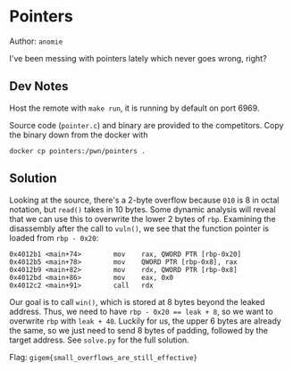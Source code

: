 # Pointers

Author: `anomie`

I've been messing with pointers lately which never goes wrong, right?

## Dev Notes
Host the remote with `make run`, it is running by default on port 6969.

Source code (`pointer.c`) and binary are provided to the competitors. Copy the binary down from the docker with
```
docker cp pointers:/pwn/pointers .
```

## Solution
Looking at the source, there's a 2-byte overflow because `010` is 8 in octal notation, but `read()` takes in 10 bytes. Some dynamic analysis will reveal that we can use this to overwrite the lower 2 bytes of `rbp`. Examining the disassembly after the call to `vuln()`, we see that the function pointer is loaded from `rbp - 0x20`:

``` 
0x4012b1 <main+74>        mov    rax, QWORD PTR [rbp-0x20]
0x4012b5 <main+78>        mov    QWORD PTR [rbp-0x8], rax
0x4012b9 <main+82>        mov    rdx, QWORD PTR [rbp-0x8]
0x4012bd <main+86>        mov    eax, 0x0
0x4012c2 <main+91>        call   rdx
```

Our goal is to call `win()`, which is stored at 8 bytes beyond the leaked address. Thus, we need to have `rbp - 0x20 == leak + 8`, so we want to overwrite `rbp` with `leak + 40`. Luckily for us, the upper 6 bytes are already the same, so we just need to send 8 bytes of padding, followed by the target address. See `solve.py` for the full solution.

Flag: `gigem{small_overflows_are_still_effective}`
